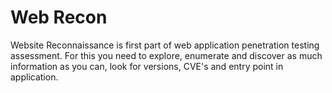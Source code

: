 # Web Recon

Website Reconnaissance is first part of web application penetration testing assessment. For this you need to explore, enumerate and discover as much information as you can, look for versions, CVE's and entry point in application.&#x20;

